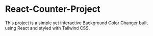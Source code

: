 # React-Counter-Project

This project is a simple yet interactive Background Color Changer built using React and styled with Tailwind CSS.
